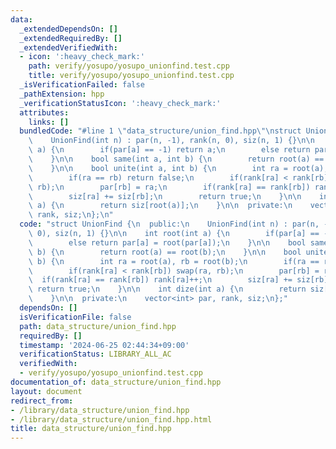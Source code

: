 ```yaml
---
data:
  _extendedDependsOn: []
  _extendedRequiredBy: []
  _extendedVerifiedWith:
  - icon: ':heavy_check_mark:'
    path: verify/yosupo/yosupo_unionfind.test.cpp
    title: verify/yosupo/yosupo_unionfind.test.cpp
  _isVerificationFailed: false
  _pathExtension: hpp
  _verificationStatusIcon: ':heavy_check_mark:'
  attributes:
    links: []
  bundledCode: "#line 1 \"data_structure/union_find.hpp\"\nstruct UnionFind {\n  public:\n\
    \    UnionFind(int n) : par(n, -1), rank(n, 0), siz(n, 1) {}\n\n    int root(int\
    \ a) {\n        if(par[a] == -1) return a;\n        else return par[a] = root(par[a]);\n\
    \    }\n\n    bool same(int a, int b) {\n        return root(a) == root(b);\n\
    \    }\n\n    bool unite(int a, int b) {\n        int ra = root(a), rb = root(b);\n\
    \        if(ra == rb) return false;\n        if(rank[ra] < rank[rb]) swap(ra,\
    \ rb);\n        par[rb] = ra;\n        if(rank[ra] == rank[rb]) rank[ra]++;\n\
    \        siz[ra] += siz[rb];\n        return true;\n    }\n\n    int dize(int\
    \ a) {\n        return siz[root(a)];\n    }\n\n  private:\n    vector<int> par,\
    \ rank, siz;\n};\n"
  code: "struct UnionFind {\n  public:\n    UnionFind(int n) : par(n, -1), rank(n,\
    \ 0), siz(n, 1) {}\n\n    int root(int a) {\n        if(par[a] == -1) return a;\n\
    \        else return par[a] = root(par[a]);\n    }\n\n    bool same(int a, int\
    \ b) {\n        return root(a) == root(b);\n    }\n\n    bool unite(int a, int\
    \ b) {\n        int ra = root(a), rb = root(b);\n        if(ra == rb) return false;\n\
    \        if(rank[ra] < rank[rb]) swap(ra, rb);\n        par[rb] = ra;\n      \
    \  if(rank[ra] == rank[rb]) rank[ra]++;\n        siz[ra] += siz[rb];\n       \
    \ return true;\n    }\n\n    int dize(int a) {\n        return siz[root(a)];\n\
    \    }\n\n  private:\n    vector<int> par, rank, siz;\n};"
  dependsOn: []
  isVerificationFile: false
  path: data_structure/union_find.hpp
  requiredBy: []
  timestamp: '2024-06-25 02:44:34+09:00'
  verificationStatus: LIBRARY_ALL_AC
  verifiedWith:
  - verify/yosupo/yosupo_unionfind.test.cpp
documentation_of: data_structure/union_find.hpp
layout: document
redirect_from:
- /library/data_structure/union_find.hpp
- /library/data_structure/union_find.hpp.html
title: data_structure/union_find.hpp
---
```

